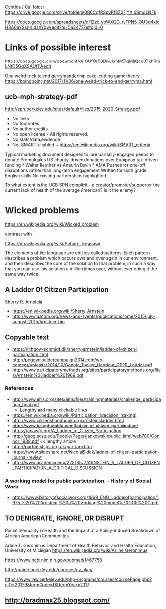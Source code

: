 

Cynthia / Cal folder
https://drive.google.com/drive/folders/0B6CqfRSpvPf3Z2FjYXl6SmdLNFk

https://docs.google.com/spreadsheets/d/12zc_ybWXQG_ryFPN5_OU3q4xioH8A6aYSsnKidsXYqw/edit?ts=5a34727e#gid=0

# Links of possible interest

https://docs.google.com/document/d/1GUfOr58BivJkmM57qMljQce07khRmLNtD5GqXSAUf1U/edit

One weird trick to end gerrymandering: cake-cutting game theory
https://boingboing.net/2017/11/06/one-weird-trick-to-end-gerryma.html


## ucb-mph-strategy-pdf
http://sph.berkeley.edu/sites/default/files/2015-2020_Strategy.pdf
* No links
* No footnotes
* No author credits
* No open license - All rights reserved.
* No stats/data/evidence
* Not SMART-enabled ~ https://en.wikipedia.org/wiki/SMART_criteria

Typical marketing document designed to lure partially-engaged peeps to donate
Promulgates US charity-driven donations over European tax-driven funding
	* Walter Reuther vs Aneurin Bevin
	* AMA
Pushes for one-off disruptions rather than long-term engagement
Written for sixth grade English skills
No existing partnerships highlighted

To what extent is the UCB SPH complicit - a creator/promoter/supporter the current lack of health of the average American?
Is it the enemy?



# Wicked problems

https://en.wikipedia.org/wiki/Wicked_problem

contrast with

https://en.wikipedia.org/wiki/Pattern_language

The elements of the language are entities called patterns. Each pattern describes a problem which occurs over and over again in our environment, and then describes the core of the solution to that problem, in such a way that you can use this solution a million times over, without ever doing it the same way twice.


## A Ladder Of Citizen Participation

Sherry R. Arnstein
* https://en.wikipedia.org/wiki/Sherry_Arnstein
* http://www.aacom.org/news-and-events/publications/iome/2015/july-august-2015/Arnstein-bio

## Copyable text

* https://lithgow-schmidt.dk/sherry-arnstein/ladder-of-citizen-participation.html
* http://peggymouldercampaign2014.com/wp-content/uploads/2014/10/Connie_Tucker_Handout_CBPR_Ladder.pdf
* http://www.participatorymethods.org/sites/participatorymethods.org/files/Arnstein%20ladder%201969.pdf


### References

* http://www.eltis.org/sites/eltis/files/trainingmaterials/challenge_participation_final.pdf
	* Lengthy and many clickable links
* https://en.wikipedia.org/wiki/Participation_(decision_making)
* http://www.citizenshandbook.org/arnsteinsladder.html
* http://www.bangthetable.com/ladder-of-citizen-participation/
* https://acawiki.org/A_Ladder_of_Citizen_Participation
* http://geog.sdsu.edu/People/Pages/jankowski/public_html/web780/Connor_1988.pdf << lengthy article
* http://partnerships.org.uk/part/arn.htm
* https://www.slideshare.net/NicolaiSidek/ladder-of-citizen-participation-journal-review
* http://www.academia.edu/22518577/ARNSTEIN_S_LADDER_OF_CITIZEN_PARTICIPATION_A_CRITICAL_DISCUSSION


### A working model for public participation. - History of Social Work

* https://www.historyofsocialwork.org/1969_ENG_Ladderofparticipation/1975,%20%20Arnstein,%20a%20working%20model%20OCR%20C.pdf

## TO DENIGRATE, IGNORE, OR DISRUPT
Racial Inequality in Health and the Impact of a Policy-induced Breakdown of African American Communities

Arline T. Geronimus
Department of Health Behavior and Health Education, University of Michigan
https://en.wikipedia.org/wiki/Arline_Geronimus

https://www.ncbi.nlm.nih.gov/pubmed/1467758

http://guide.berkeley.edu/courses/cy_plan/

https://www.law.berkeley.edu/php-programs/courses/coursePage.php?cID=20179&termCode=D&termYear=2017


## http://bradmax25.blogspot.com/
